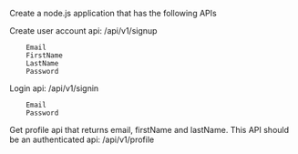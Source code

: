 Create a node.js application that has the following APIs

Create user account api: /api/v1/signup
```
    Email
    FirstName
    LastName
    Password
```

Login api: /api/v1/signin
```
    Email
    Password
```

Get profile api that returns email, firstName and lastName. This API should be an authenticated api:  /api/v1/profile
